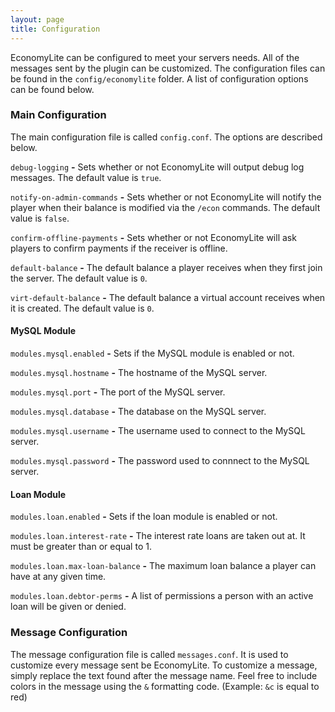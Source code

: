 ```yaml
---
layout: page
title: Configuration
---
```


EconomyLite can be configured to meet your servers needs. All of the messages sent by the plugin can be customized.
The configuration files can be found in the `config/economylite` folder. A list of configuration options can be found below.

### Main Configuration

The main configuration file is called `config.conf`. The options are described below.

`debug-logging` **-** Sets whether or not EconomyLite will output debug log messages. The default value is `true`.

`notify-on-admin-commands` **-** Sets whether or not EconomyLite will notify the player when their balance is modified
via the `/econ` commands. The default value is `false`.

`confirm-offline-payments` **-** Sets whether or not EconomyLite will ask players to confirm payments if the receiver is
offline.

`default-balance` **-** The default balance a player receives when they first join the server. The default value is `0`.

`virt-default-balance` **-** The default balance a virtual account receives when it is created. The default value is `0`.

#### MySQL Module

`modules.mysql.enabled` **-** Sets if the MySQL module is enabled or not.

`modules.mysql.hostname` **-** The hostname of the MySQL server.

`modules.mysql.port` **-** The port of the MySQL server.

`modules.mysql.database` **-** The database on the MySQL server.

`modules.mysql.username` **-** The username used to connect to the MySQL server.

`modules.mysql.password` **-** The password used to connnect to the MySQL server.

#### Loan Module

`modules.loan.enabled` **-** Sets if the loan module is enabled or not.

`modules.loan.interest-rate` **-** The interest rate loans are taken out at. It must be greater than or equal to 1.

`modules.loan.max-loan-balance` **-** The maximum loan balance a player can have at any given time.

`modules.loan.debtor-perms` **-** A list of permissions a person with an active loan will be given or denied.

### Message Configuration

The message configuration file is called `messages.conf`. It is used to customize every message sent be EconomyLite. To
customize a message, simply replace the text found after the message name. Feel free to include colors in the message
using the `&` formatting code. (Example: `&c` is equal to red)
